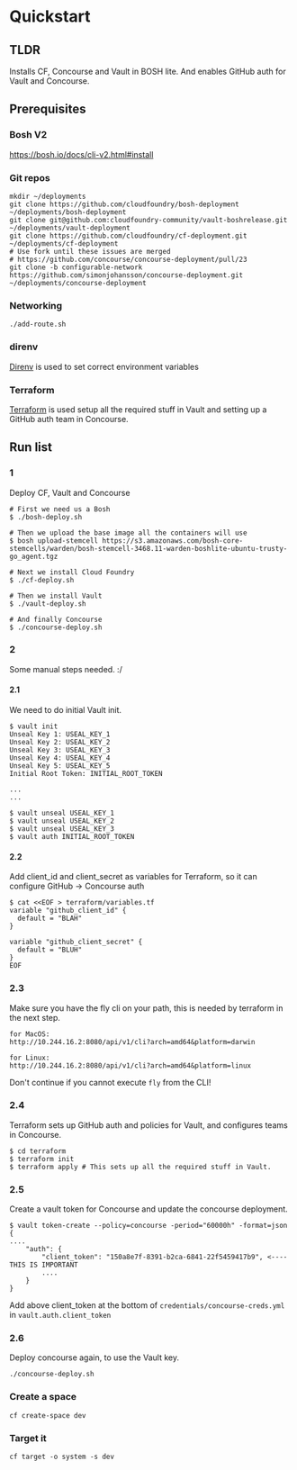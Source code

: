 # Quickstart
## TLDR
Installs CF, Concourse and Vault in BOSH lite. And enables GitHub auth for Vault and Concourse.

## Prerequisites
### Bosh V2
https://bosh.io/docs/cli-v2.html#install

### Git repos
```
mkdir ~/deployments
git clone https://github.com/cloudfoundry/bosh-deployment ~/deployments/bosh-deployment
git clone git@github.com:cloudfoundry-community/vault-boshrelease.git ~/deployments/vault-deployment
git clone https://github.com/cloudfoundry/cf-deployment.git ~/deployments/cf-deployment
# Use fork until these issues are merged
# https://github.com/concourse/concourse-deployment/pull/23
git clone -b configurable-network https://github.com/simonjohansson/concourse-deployment.git ~/deployments/concourse-deployment

```

### Networking
`./add-route.sh`

### direnv
[Direnv](https://github.com/direnv/direnv) is used to set correct environment variables

### Terraform
[Terraform](https://www.terraform.io/downloads.html) is used setup all the required stuff in Vault and setting up a GitHub auth team in Concourse.

## Run list
### 1
Deploy CF, Vault and Concourse
```
# First we need us a Bosh
$ ./bosh-deploy.sh

# Then we upload the base image all the containers will use
$ bosh upload-stemcell https://s3.amazonaws.com/bosh-core-stemcells/warden/bosh-stemcell-3468.11-warden-boshlite-ubuntu-trusty-go_agent.tgz

# Next we install Cloud Foundry
$ ./cf-deploy.sh

# Then we install Vault
$ ./vault-deploy.sh

# And finally Concourse
$ ./concourse-deploy.sh
```

### 2
Some manual steps needed. :/

#### 2.1
We need to do initial Vault init.

```
$ vault init
Unseal Key 1: USEAL_KEY_1
Unseal Key 2: USEAL_KEY_2
Unseal Key 3: USEAL_KEY_3
Unseal Key 4: USEAL_KEY_4
Unseal Key 5: USEAL_KEY_5
Initial Root Token: INITIAL_ROOT_TOKEN

...
...

$ vault unseal USEAL_KEY_1
$ vault unseal USEAL_KEY_2
$ vault unseal USEAL_KEY_3
$ vault auth INITIAL_ROOT_TOKEN
```

#### 2.2
Add client_id and client_secret as variables for Terraform, so it can configure GitHub -> Concourse auth

```
$ cat <<EOF > terraform/variables.tf
variable "github_client_id" {
  default = "BLAH"
}

variable "github_client_secret" {
  default = "BLUH"
}
EOF
```

### 2.3
Make sure you have the fly cli on your path, this is needed by terraform in the next step.
```
for MacOS:
http://10.244.16.2:8080/api/v1/cli?arch=amd64&platform=darwin

for Linux:
http://10.244.16.2:8080/api/v1/cli?arch=amd64&platform=linux
```

Don't continue if you cannot execute `fly` from the CLI!

### 2.4
Terraform sets up GitHub auth and policies for Vault, and configures teams in Concourse.

```
$ cd terraform
$ terraform init
$ terraform apply # This sets up all the required stuff in Vault.
```

### 2.5
Create a vault token for Concourse and update the concourse deployment.

```
$ vault token-create --policy=concourse -period="60000h" -format=json
{
....
	"auth": {
		"client_token": "150a8e7f-8391-b2ca-6841-22f5459417b9", <---- THIS IS IMPORTANT
		....
	}
}
```

Add above client_token at the bottom of `credentials/concourse-creds.yml` in
`vault.auth.client_token`

### 2.6
Deploy concourse again, to use the Vault key.
```
./concourse-deploy.sh
```

### Create a space
```
cf create-space dev
```

### Target it
```
cf target -o system -s dev
```
